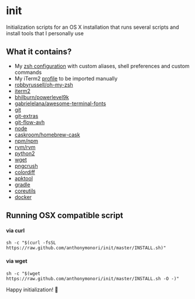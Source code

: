 # init
Initialization scripts for an OS X installation that runs several scripts and install tools that I personally use

## What it contains?
- My [zsh configuration](.zshrc) with custom aliases, shell preferences and custom commands
- My iTerm2 [profile](iterm2-profile.json) to be imported manually
- [robbyrussell/oh-my-zsh](https://github.com/robbyrussell/oh-my-zsh)
- [iterm2](https://github.com/caskroom/homebrew-cask/blob/master/Casks/iterm2.rb)
- [bhilburn/powerlevel9k](https://github.com/bhilburn/powerlevel9k)
- [gabrielelana/awesome-terminal-fonts](https://github.com/gabrielelana/awesome-terminal-fonts/wiki/OS-X)
- [git](https://github.com/Homebrew/homebrew-core/blob/master/Formula/git.rb)
- [git-extras](https://github.com/Homebrew/homebrew-core/blob/master/Formula/git-extras.rb)
- [git-flow-avh](https://github.com/Homebrew/homebrew-core/blob/master/Formula/git-flow-avh.rb)
- [node](https://github.com/Homebrew/homebrew-core/blob/master/Formula/node.rb)
- [caskroom/homebrew-cask](https://github.com/caskroom/homebrew-cask)
- [npm/npm](https://github.com/npm/npm)
- [rvm/rvm](https://github.com/rvm/rvm)
- [python2](https://github.com/Homebrew/homebrew-core/blob/master/Formula/python.rb)
- [wget](https://github.com/Homebrew/homebrew-core/blob/master/Formula/wget.rb)
- [pngcrush](https://github.com/Homebrew/homebrew-core/blob/master/Formula/pngcrush.rb)
- [colordiff](https://github.com/Homebrew/homebrew-core/blob/master/Formula/colordiff.rb)
- [apktool](https://github.com/Homebrew/homebrew-core/blob/master/Formula/apktool.rb)
- [gradle](https://github.com/Homebrew/homebrew-core/blob/master/Formula/gradle.rb)
- [coreutils](https://github.com/Homebrew/homebrew-core/blob/master/Formula/coreutils.rb)
- [docker](https://github.com/caskroom/homebrew-cask/blob/master/Casks/docker.rb)

## Running OSX compatible script

#### via curl

```shell
sh -c "$(curl -fsSL https://raw.github.com/anthonymonori/init/master/INSTALL.sh)"
```

#### via wget

```shell
sh -c "$(wget https://raw.github.com/anthonymonori/init/master/INSTALL.sh -O -)"
```

Happy initialization! 🎉